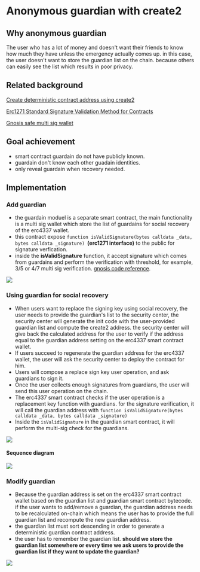 # Anonymous guardian with create2

## Why anonymous guardian

The user who has a lot of money and doesn't want their friends to know how much they have unless the emergency actually comes up. in this case, the user doesn't want to store the guardian list on the chain. because others can easily see the list which results in poor privacy.

## Related background

[Create deterministic contract address using create2](https://eips.ethereum.org/EIPS/eip-1014)

[Erc1271 Standard Signature Validation Method for Contracts](https://eips.ethereum.org/EIPS/eip-1271)

[Gnosis safe multi sig wallet](https://github.com/safe-global/safe-contracts/blob/c36bcab46578a442862d043e12a83fec41143dec/contracts/GnosisSafe.sol#L240)

## Goal achievement

- smart contract guardain do not have publicly known.
- guardain don't know each other guadain identities.
- only reveal guardain when recovery needed.


## Implementation

### Add guardian

* the guardain moduel is a separate smart contract, the main functionality is a multi sig wallet which store the list of guardains for social recovery of the erc4337 wallet.
* this contract expose ```function isValidSignature(bytes calldata _data, bytes calldata _signature) ```**(erc1271 interface)** to the public for signature verfication.
* inside the **isValidSignature** function, it accept signature which comes from guardains and perform the verification with threshold, for example, 3/5 or 4/7 multi sig verification. [gnosis code reference](https://github.com/safe-global/safe-contracts/blob/c36bcab46578a442862d043e12a83fec41143dec/contracts/GnosisSafe.sol#L240).



![](https://hackmd.io/_uploads/HyrunBANo.png)


### Using guardian for social recovery


* When users want to replace the signing key using social recovery, the user needs to provide the guardian's list to the security center, the security center will generate the init code with the user-provided guardian list and compute the create2 address. the security center will give back the calculated address for the user to verify if the address equal to the guardian address setting on the erc4337 smart contract wallet.
* If users succeed to regenerate the guardian address for the erc4337 wallet, the user will ask the security center to deploy the contract for him.
* Users will compose a replace sign key user operation, and ask guardians to sign it.
* Once the user collects enough signatures from guardians, the user will send this user operation on the chain.
* The erc4337 smart contract checks if the user operation is a replacement key function with guardians. for the signature verification, it will call the guardian address with  ```function isValidSignature(bytes calldata _data, bytes calldata _signature) ```  
* Inside the ```isValidSignature``` in the guardian smart contract, it will perform the multi-sig check for the guardians.


![](https://hackmd.io/_uploads/S1OviLC4o.png)


#### Sequence diagram



![](https://hackmd.io/_uploads/BknPSI0Ej.png)


### Modify guardian

* Because the guardian address is set on the erc4337 smart contract wallet based on the guardian list and guardian smart contract bytecode. if the user wants to add/remove a guardian, the guardian address needs to be recalculated on-chain which means the user has to provide the full guardian list and recompute the new guardian address.
* the guardian list must sort descending in order to generate a deterministic guardian contract address.
* the user has to remember the guardian list. **should we store the guardian list somewhere or every time we ask users to provide the guardian list if they want to update the guardian?**

 
![](https://hackmd.io/_uploads/SJFLEwJro.png)

